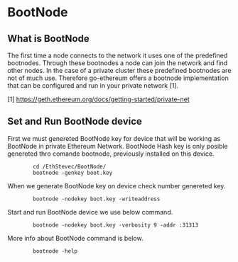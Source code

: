 # BootNode 

## What is BootNode

The first time a node connects to the network it uses one of the predefined bootnodes. Through these bootnodes a node can join the network and find other nodes. In the case of a private cluster these predefined bootnodes are not of much use. Therefore go-ethereum offers a bootnode implementation that can be configured and run in your private network [1].

[1] https://geth.ethereum.org/docs/getting-started/private-net

## Set and Run BootNode device

First we must genereted BootNode key for device that will be working as BootNode in private Ethereum Network. BootNode Hash key is only posible genereted thro comande bootnode, previously installed on this device.

```shell
        cd /EthStevec/BootNode/
        bootnode -genkey boot.key
```

When we generate BootNode key on device check number genereted key.

```shell
        bootnode -nodekey boot.key -writeaddress
```

Start and run BootNode device we use below command.

```shell
        bootnode -nodekey boot.key -verbosity 9 -addr :31313
```

More info about BootNode command is below.

```shell
        bootnode -help
```
